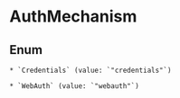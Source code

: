 
# AuthMechanism

## Enum


    * `Credentials` (value: `"credentials"`)

    * `WebAuth` (value: `"webauth"`)



